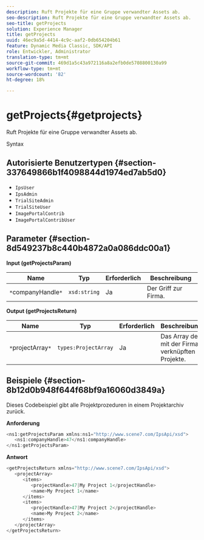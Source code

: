 ```yaml
---
description: Ruft Projekte für eine Gruppe verwandter Assets ab.
seo-description: Ruft Projekte für eine Gruppe verwandter Assets ab.
seo-title: getProjects
solution: Experience Manager
title: getProjects
uuid: 46ec9a5d-4414-4c9c-aaf2-0db654204b61
feature: Dynamic Media Classic, SDK/API
role: Entwickler, Administrator
translation-type: tm+mt
source-git-commit: 469d1a5c43a972116a8a2efb0de5708800130a99
workflow-type: tm+mt
source-wordcount: '82'
ht-degree: 18%

---
```



# getProjects{#getprojects}

Ruft Projekte für eine Gruppe verwandter Assets ab.

Syntax

## Autorisierte Benutzertypen {#section-337649866b1f4098844d1974ed7ab5d0}

* `IpsUser`
* `IpsAdmin`
* `TrialSiteAdmin`
* `TrialSiteUser`
* `ImagePortalContrib`
* `ImagePortalContribUser`

## Parameter {#section-8d549237b8c440b4872a0a086ddc00a1}

**Input (getProjectsParam)**

| Name | Typ | Erforderlich | Beschreibung |
|---|---|---|---|
| `*`companyHandle`*` | `xsd:string` | Ja | Der Griff zur Firma. |

**Output (getProjectsReturn)**

| Name | Typ | Erforderlich | Beschreibung |
|---|---|---|---|
| `*`projectArray`*` | `types:ProjectArray` | Ja | Das Array der mit der Firma verknüpften Projekte. |

## Beispiele {#section-8b12d0b948f644f68bf9a16060d3849a}

Dieses Codebeispiel gibt alle Projektprozeduren in einem Projektarchiv zurück.

**Anforderung**

```java
<ns1:getProjectsParam xmlns:ns1="http://www.scene7.com/IpsApi/xsd">
   <ns1:companyHandle>47</ns1:companyHandle>
</ns1:getProjectsParam>
```

**Antwort**

```java
<getProjectsReturn xmlns="http://www.scene7.com/IpsApi/xsd">
   <projectArray>
      <items>
         <projectHandle>47|My Project 1</projectHandle>
         <name>My Project 1</name>
      </items>
      <items>
         <projectHandle>47|My Project 2</projectHandle>
         <name>My Project 2</name>
      </items>
   </projectArray>
</getProjectsReturn>
```

